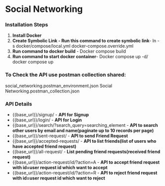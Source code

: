 
# Social Networking

### Installation Steps

1. **Install Docker**
2. **Create Symbolic Link - Run this command to create symbolic link**- ln -s docker/compose/local.yml docker-compose.override.yml 
3. **Run command to docker build** - Docker compose build
4. **Run command to start docker container**- Docker compose up -d/ docker compose up


### To Check the API use postman collection shared:
social_networking.postman_environment.json
Social Networking.postman_collection.json


### API Details

- {{base_url}}/signup/ -  **API for Signup**
- {{base_url}}/login/ - **API for Login**
- {{base_url}}/search/?search_query=searching_element  - **API to search other users by email and name(paginate up to 10 records per page)**
- {{base_url}}/sent-request/ - **API to send Friend Request**
- {{base_url}}/accepted-requests/ - **API to list friends(list of users who have accepted friend request)**
- {{base_url}}/all-request/ - **List pending friend requests(received friend request)**
- {{base_url}}/action-request/id/?action=A -  **API to accept friend request with id=user request id which want to accept**
- {{base_url}}/action-request/id/?action=R - **API to reject friend request with id=user request id which want to reject**
